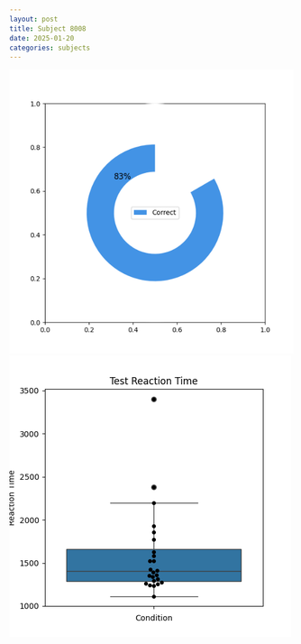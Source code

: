 ```yaml
---
layout: post
title: Subject 8008
date: 2025-01-20
categories: subjects
---
```


![](data/8008/run-16/8008_FN_acc_test.png)
![](data/8008/run-16/8008_FN_rt.png)
